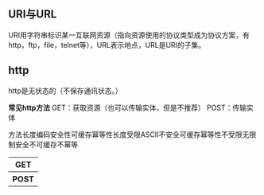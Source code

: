 ## URI与URL
URI用字符串标识某一互联网资源（指向资源使用的协议类型成为协议方案，有http，ftp，file，telnet等），URL表示地点，URL是URI的子集。

## http
http是无状态的（不保存通讯状态。）

**常见http方法**
GET：获取资源（也可以传输实体，但是不推荐）
POST：传输实体
<table>
  <tr>
    <tb>方法</tb>
    <tb>长度</tb>
    <tb>编码</tb>
    <tb>安全性</tb>
    <tb>可缓存</tb>
    <tb>幂等性</tb>
  </tr>
  <tr>
    <th>GET</th>
    <tb>长度受限</tb>
    <tb>ASCII</tb>
    <tb>不安全</tb>
    <tb>可缓存</tb>
    <tb>幂等性</tb>
  </tr>
  <tr>
    <th>POST</th>
    <tb>不受限</tb>
    <tb>无限制</tb>
    <tb>安全</tb>
    <tb>不可缓存</tb>
    <tb>不幂等</tb>
  </tr>
</table>
